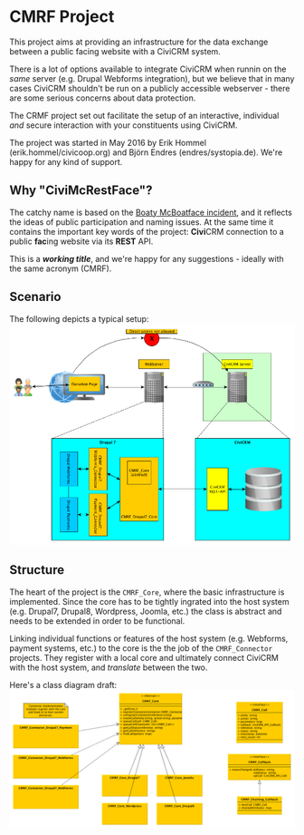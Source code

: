 # CMRF Project

This project aims at providing an infrastructure for the data exchange between a public facing website with a CiviCRM system. 

There is a lot of options available to integrate CiviCRM when runnin on the *same* server (e.g. Drupal Webforms integration), but we believe that in many cases CiviCRM shouldn't be run on a publicly accessible webserver - there are some serious concerns about data protection.

The CRMF project set out facilitate the setup of an interactive, individual *and* secure interaction with your constituents using CiviCRM.

The project was started in May 2016 by Erik Hommel (erik.hommel/civicoop.org) and Björn Endres (endres/systopia.de). We're happy for any kind of support.

## Why "CiviMcRestFace"?

The catchy name is based on the [Boaty McBoatface incident](http://www.theguardian.com/environment/2016/apr/17/boaty-mcboatface-wins-poll-to-name-polar-research-vessel), and it reflects the ideas of public participation and naming issues. At the same time it contains the important key words of the project: **Civi**CRM connection to a public **fac**ing website via its **REST** API.

This is a ***working title***, and we're happy for any suggestions - ideally with the same acronym (CMRF).

## Scenario

The following depicts a typical setup:
<img src="images/scenario.png" width="600">


## Structure

The heart of the project is the ``CMRF_Core``, where the basic infrastructure is implemented. Since the core has to be tightly ingrated into the host system (e.g. Drupal7, Drupal8, Wordpress, Joomla, etc.) the class is abstract and needs to be extended in order to be functional.

Linking individual functions or features of the host system (e.g. Webforms, payment systems, etc.) to the core is the the job of the ``CMRF_Connector`` projects. They register with a local core and ultimately connect CiviCRM with the host system, and *translate* between the two.

Here's a class diagram draft:
<img src="images/classes.png" width="600">

